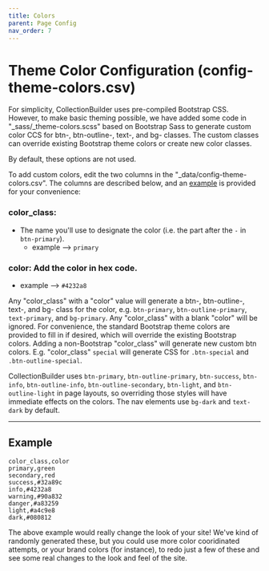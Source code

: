 ```yaml
---
title: Colors
parent: Page Config
nav_order: 7
---
```


# Theme Color Configuration (config-theme-colors.csv)

For simplicity, CollectionBuilder uses pre-compiled Bootstrap CSS.
However, to make basic theming possible, we have added some code in "_sass/_theme-colors.scss" based on Bootstrap Sass to generate custom color CCS for btn-, btn-outline-, text-, and bg- classes. 
The custom classes can override existing Bootstrap theme colors or create new color classes. 

By default, these options are not used.

To add custom colors, edit the two columns in the "_data/config-theme-colors.csv".
The columns are described below, and an [example](#example) is provided for your convenience:

### color_class: 
- The name you'll use to designate the color (i.e. the part after the `-` in `btn-primary`).
    - example --> `primary`

### color: Add the color in hex code.
- example --> `#4232a8`

Any "color_class" with a "color" value will generate a btn-, btn-outline-, text-, and bg- class for the color, e.g. `btn-primary`, `btn-outline-primary`, `text-primary`, and `bg-primary`. 
Any "color_class" with a blank "color" will be ignored.
For convenience, the standard Bootstrap theme colors are provided to fill in if desired, which will override the existing Bootstrap colors.
Adding a non-Bootstrap "color_class" will generate new custom btn colors.
E.g. "color_class" `special` will generate CSS for `.btn-special` and `.btn-outline-special`.

CollectionBuilder uses `btn-primary`, `btn-outline-primary`, `btn-success`, `btn-info`, `btn-outline-info`, `btn-outline-secondary`, `btn-light`, and `btn-outline-light` in page layouts, so overriding those styles will have immediate effects on the colors.
The nav elements use `bg-dark` and `text-dark` by default.

---

## Example

```
color_class,color
primary,green
secondary,red
success,#32a89c
info,#4232a8
warning,#90a832
danger,#a83259
light,#a4c9e8
dark,#080812
```

The above example would really change the look of your site! We've kind of randomly generated these, but you could use more color cooridinated attempts, or your brand colors (for instance), to redo just a few of these and see some real changes to the look and feel of the site. 

